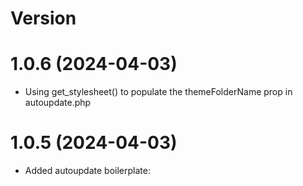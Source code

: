 # Version

# 1.0.6 (2024-04-03)
* Using get_stylesheet() to populate the themeFolderName prop in autoupdate.php

# 1.0.5 (2024-04-03)
* Added autoupdate boilerplate: